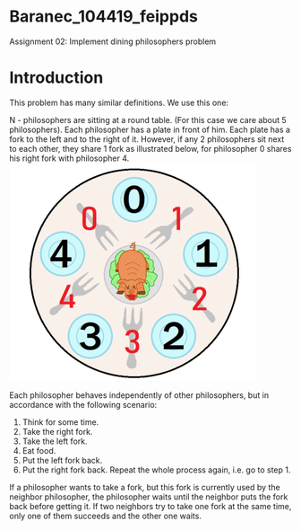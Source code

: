 # Baranec_104419_feippds

Assignment 02: Implement dining philosophers problem

# Introduction 
This problem has many similar definitions. We use this one:

N - philosophers are sitting at a round table. (For this case we care about 5 philosophers).
Each philosopher has a plate in front of him. Each plate has a fork to the left and to the right of it. However, if any 2 philosophers sit next to each other, they share 1 fork as illustrated below, for 
philosopher 0 shares his right fork with philosopher 4.
![img.png](img.png)

Each philosopher behaves independently of other philosophers, but in accordance with the following scenario:
1. Think for some time.
2. Take the right fork.
3. Take the left fork.
4. Eat food.
5. Put the left fork back.
6. Put the right fork back.
Repeat the whole process again, i.e. go to step 1.

If a philosopher wants to take a fork, but this fork is currently used by the neighbor philosopher, 
the philosopher waits until the neighbor puts the fork back before getting it. If two neighbors try to take one fork at the same time, only one of them succeeds and the other one waits.


